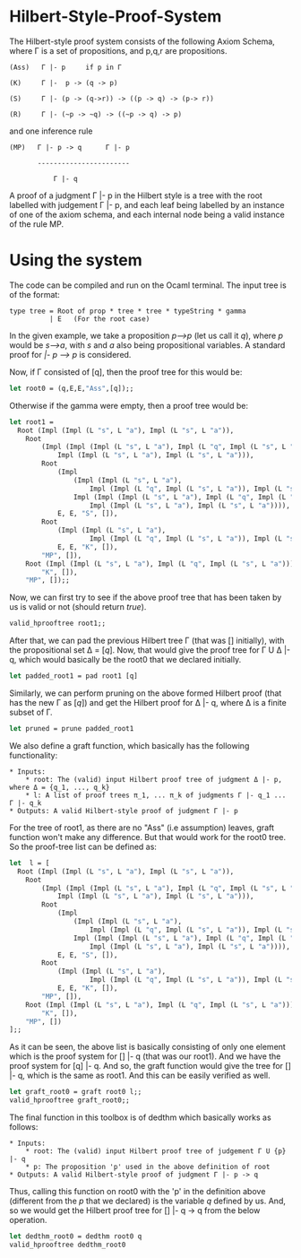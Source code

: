 # Hilbert-Style-Proof-System

The Hilbert-style proof system consists of the following Axiom Schema, where Γ is a set of propositions, and p,q,r are propositions.

    (Ass)   Γ |- p     if p in Γ

    (K)     Γ |-  p -> (q -> p)

    (S)     Γ |- (p -> (q->r)) -> ((p -> q) -> (p-> r))

    (R)     Γ |- (~p -> ~q) -> ((~p -> q) -> p)

and one inference rule 


    (MP)   Γ |- p -> q      Γ |- p       

           -----------------------     

               Γ |- q     

A proof of a judgment Γ |- p  in the Hilbert style is a tree with the root labelled with judgement  Γ |- p, and each leaf being labelled by an instance of one of the axiom schema, and each internal node being a valid instance of the rule MP. 

# Using the system

The code can be compiled and run on the Ocaml terminal. The input tree is of the format: 

    type tree = Root of prop * tree * tree * typeString * gamma 
              | E   (For the root case)
              
In the given example, we take a proposition *p⟶p* (let us call it *q*), where *p* would be *s⟶a*, with *s* and *a* also being propositional variables. A standard proof for *|- p ⟶ p* is considered. 

Now, if Γ consisted of [q], then the proof tree for this would be: 
```ocaml
let root0 = (q,E,E,"Ass",[q]);;
``` 

Otherwise if the gamma were empty, then a proof tree would be:

```ocaml
let root1 = 
  Root (Impl (Impl (L "s", L "a"), Impl (L "s", L "a")),
	Root
		(Impl (Impl (Impl (L "s", L "a"), Impl (L "q", Impl (L "s", L "a"))),
			Impl (Impl (L "s", L "a"), Impl (L "s", L "a"))),
		Root
		  	(Impl
		    	(Impl (Impl (L "s", L "a"),
		      		Impl (Impl (L "q", Impl (L "s", L "a")), Impl (L "s", L "a"))),
				Impl (Impl (Impl (L "s", L "a"), Impl (L "q", Impl (L "s", L "a"))),
					Impl (Impl (L "s", L "a"), Impl (L "s", L "a")))),
			E, E, "S", []),
		Root
		  	(Impl (Impl (L "s", L "a"),
					Impl (Impl (L "q", Impl (L "s", L "a")), Impl (L "s", L "a"))),
			E, E, "K", []),
		"MP", []),
	Root (Impl (Impl (L "s", L "a"), Impl (L "q", Impl (L "s", L "a"))), E, E,
		"K", []),
	"MP", []);;
```

Now, we can first try to see if the above proof tree that has been taken by us is valid or not (should return *true*). 
```ocaml
valid_hprooftree root1;;
```

After that, we can pad the previous Hilbert tree Γ (that was [] initially), with the propositional set Δ = [*q*]. Now, that would give the proof tree for Γ U Δ |- q, which would basically be the root0 that we declared initially.
```ocaml 
let padded_root1 = pad root1 [q]
```

Similarly, we can perform pruning on the above formed Hilbert proof (that has the new Γ as [*q*]) and get the Hilbert proof for Δ |- q, where Δ is a finite subset of Γ.
```ocaml
let pruned = prune padded_root1
```

We also define a graft function, which basically has the following functionality:
```
* Inputs: 
	* root: The (valid) input Hilbert proof tree of judgment Δ |- p, where Δ = {q_1, ..., q_k}
	* l: A list of proof trees π_1, ... π_k of judgments Γ |- q_1 ... Γ |- q_k
* Outputs: A valid Hilbert-style proof of judgment Γ |- p
```

For the tree of root1, as there are no "Ass" (i.e assumption) leaves, graft function won't make any difference. But that would work for the root0 tree. So the proof-tree list can be defined as:
```ocaml
let  l = [
  Root (Impl (Impl (L "s", L "a"), Impl (L "s", L "a")),
	Root
		(Impl (Impl (Impl (L "s", L "a"), Impl (L "q", Impl (L "s", L "a"))),
			Impl (Impl (L "s", L "a"), Impl (L "s", L "a"))),
		Root
		  	(Impl
		    	(Impl (Impl (L "s", L "a"),
		      		Impl (Impl (L "q", Impl (L "s", L "a")), Impl (L "s", L "a"))),
				Impl (Impl (Impl (L "s", L "a"), Impl (L "q", Impl (L "s", L "a"))),
					Impl (Impl (L "s", L "a"), Impl (L "s", L "a")))),
			E, E, "S", []),
		Root
		  	(Impl (Impl (L "s", L "a"),
					Impl (Impl (L "q", Impl (L "s", L "a")), Impl (L "s", L "a"))),
			E, E, "K", []),
		"MP", []),
	Root (Impl (Impl (L "s", L "a"), Impl (L "q", Impl (L "s", L "a"))), E, E,
		"K", []),
	"MP", [])
];;
```

As it can be seen, the above list is basically consisting of only one element which is the proof system for [] |- q (that was our root1). And we have the proof system for [q] |- q. And so, the graft function would give the tree for [] |- q, which is the same as root1. And this can be easily verified as well.
```ocaml
let graft_root0 = graft root0 l;;
valid_hprooftree graft_root0;;
```

The final function in this toolbox is of dedthm which basically works as follows:
```
* Inputs:
	* root: The (valid) input Hilbert proof tree of judgement Γ U {p}  |- q
	* p: The proposition 'p' used in the above definition of root
* Outputs: A valid Hilbert-style proof of judgment Γ |- p -> q
```

Thus, calling this function on root0 with the 'p' in the definition above (different from the *p* that we declared) is the variable *q* defined by us. And, so we would get the Hilbert proof tree for [] |- q -> q from the below operation.
```ocaml
let dedthm_root0 = dedthm root0 q
valid_hprooftree dedthm_root0
```

